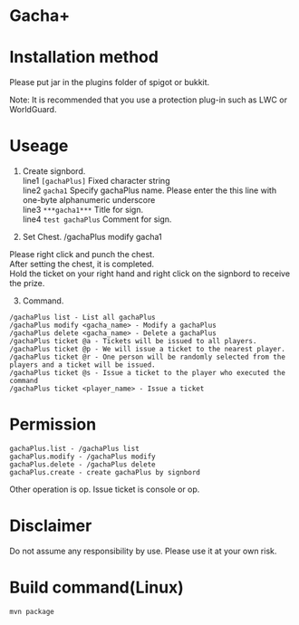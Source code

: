 # Gacha+



# Installation method

Please put jar in the plugins folder of spigot or bukkit.   

Note: It is recommended that you use a protection plug-in such as LWC or WorldGuard.  

# Useage

1. Create signbord.  
 line1 `[gachaPlus]` Fixed character string  
 line2 `gacha1` Specify gachaPlus name. Please enter the this line with one-byte alphanumeric underscore  
 line3 `***gacha1***` Title for sign.  
 line4 `test gachaPlus` Comment for sign.  

2. Set Chest.
 /gachaPlus modify gacha1  

 Please right click and punch the chest.  
 After setting the chest, it is completed.  
 Hold the ticket on your right hand and right click on the signbord to receive the prize.  

3. Command.

```
/gachaPlus list - List all gachaPlus
/gachaPlus modify <gacha_name> - Modify a gachaPlus
/gachaPlus delete <gacha_name> - Delete a gachaPlus
/gachaPlus ticket @a - Tickets will be issued to all players.
/gachaPlus ticket @p - We will issue a ticket to the nearest player.
/gachaPlus ticket @r - One person will be randomly selected from the players and a ticket will be issued.
/gachaPlus ticket @s - Issue a ticket to the player who executed the command
/gachaPlus ticket <player_name> - Issue a ticket
```

# Permission

```
gachaPlus.list - /gachaPlus list
gachaPlus.modify - /gachaPlus modify
gachaPlus.delete - /gachaPlus delete
gachaPlus.create - create gachaPlus by signbord
```

Other operation is op.
Issue ticket is console or op.

# Disclaimer
Do not assume any responsibility by use. Please use it at your own risk.

# Build command(Linux)
```
mvn package
```